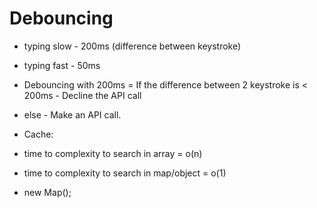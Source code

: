 # Debouncing

- typing slow - 200ms (difference between keystroke)
- typing fast - 50ms
- Debouncing with 200ms = If the difference between 2 keystroke is < 200ms - Decline the API call
- else - Make an API call.

- Cache:
- time to complexity to search in array = o(n)
- time to complexity to search in map/object = o(1)
- new Map();